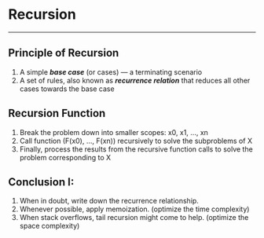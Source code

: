 # Recursion
---
## Principle of Recursion
1. A simple _**base case**_ (or cases) — a terminating scenario
2. A set of rules, also known as _**recurrence relation**_ that reduces all other cases towards the base case
## Recursion Function
1. Break the problem down into smaller scopes: x0, x1, ..., xn
2. Call function (F(x0), ..., F(xn)) recursively to solve the subproblems of X
3. Finally, process the results from the recursive function calls to solve the problem corresponding to X
## Conclusion I:
1. When in doubt, write down the recurrence relationship.
2. Whenever possible, apply memoization. (optimize the time complexity)
3. When stack overflows, tail recursion might come to help. (optimize the space complexity)
